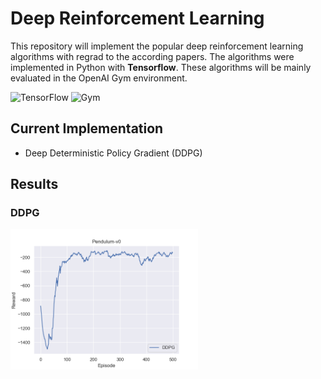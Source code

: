 # Deep Reinforcement Learning

This repository will implement the popular deep reinforcement learning algorithms with regrad to the according papers. The algorithms were implemented in Python with **Tensorflow**. These algorithms will be mainly evaluated in the OpenAI Gym environment.

![TensorFlow](https://img.shields.io/badge/Tensorflow-v1.11.0-green) ![Gym](https://img.shields.io/badge/gym-v%200.17.3-yellow)


## Current Implementation
* Deep Deterministic Policy Gradient (DDPG)


## Results
### DDPG
<img width="300" src="https://github.com/Ricky-Zhu/Reinforcement_Learning/blob/master/images/Figure_1.png"/>

